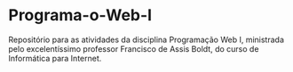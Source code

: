 # Programa-o-Web-I
Repositório para as atividades da disciplina Programação Web I, ministrada pelo excelentíssimo professor Francisco de Assis Boldt, do curso de Informática para Internet.
